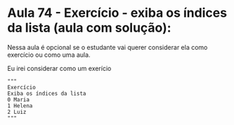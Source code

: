 # Aula 74 - Exercício - exiba os índices da lista (aula com solução):
Nessa aula é opcional se o estudante vai querer considerar ela como exercício ou como uma aula.

Eu irei considerar como um exerício

    """
    Exercício
    Exiba os índices da lista
    0 Maria
    1 Helena
    2 Luiz
    """
